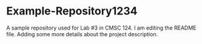 # Example-Repository1234
A sample repository used for Lab #3 in CMSC 124. 
I am editing the README file. Adding some more details about the project description.
